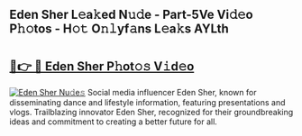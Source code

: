 ## Eden Sher L𝚎a𝚔ed N𝚞𝚍e - Part-5Ve Vi𝚍𝚎o P𝚑𝚘tos - H𝚘𝚝 O𝚗𝚕yf𝚊ns L𝚎a𝚔s AYLth

# <h2><a href="http://kf31gye.oniu.top/?m=Eden+Sher">🔗👉 🔴 Eden Sher P𝚑ot𝚘𝚜 V𝚒d𝚎o</a></h2>

[![Eden Sher Nu𝚍e𝚜](https://i.imgur.com/0qMVB7G.gif)](http://kf31gye.oniu.top/?m=Eden+Sher)
Social media influencer Eden Sher, known for disseminating dance and lifestyle information, featuring presentations and vlogs. Trailblazing innovator Eden Sher, recognized for their groundbreaking ideas and commitment to creating a better future for all.  
